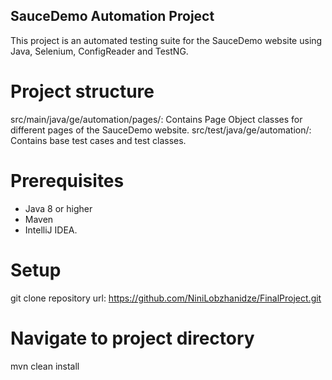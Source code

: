 ## SauceDemo Automation Project

This project is an automated testing suite for the SauceDemo website using Java, Selenium, ConfigReader and TestNG.

# Project structure

src/main/java/ge/automation/pages/: Contains Page Object classes for different pages of the SauceDemo website. 
src/test/java/ge/automation/: Contains base test cases and test classes. 

# Prerequisites

- Java 8 or higher
- Maven
- IntelliJ IDEA.

 # Setup

git clone repository url: https://github.com/NiniLobzhanidze/FinalProject.git

# Navigate to project directory

mvn clean install

